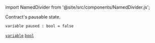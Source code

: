 import NamedDivider from '@site/src/components/NamedDivider.js';

Contract's pausable state.

<NamedDivider title="Code" width="1.5"/>

```archetype
variable paused : bool = false
```

[`variable`](/docs/reference/declarations/storage#variable) [`bool`](/docs/reference/types#bool)
